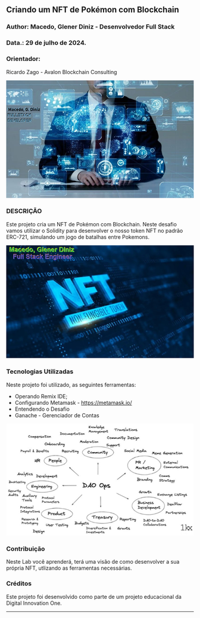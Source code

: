 ## Criando um NFT de Pokémon com Blockchain
### Author: Macedo, Glener Diniz - Desenvolvedor Full Stack
### Data.: 29 de julho de 2024.

### Orientador:
Ricardo Zago - Avalon Blockchain Consulting
<p align="center">
  <img src="https://raw.githubusercontent.com/gdmacedo/Glener-Talk/main/developer-MacedoGDiniz.jpg" alt="Macedo, Glener Diniz">
</p>

### DESCRIÇÃO
Este projeto cria um NFT de Pokémon com Blockchain. 
Neste desafio vamos utilizar o Solidity para desenvolver o nosso token NFT no padrão ERC-721, simulando um jogo de batalhas entre Pokemons.

<p align="center">
  <img src="https://raw.githubusercontent.com/gdmacedo/NFTPok-mon_Blockchain/main/FullStack.jpg" alt="Criando um NFT de Pokémon com Blockchain">
</p>


### Tecnologias Utilizadas
Neste projeto foi utilizado, as seguintes ferramentas:
- Operando Remix IDE;
- Configurando Metamask - https://metamask.io/​
- Entendendo o Desafio
- Ganache - Gerenciador de Contas 


<p align="center">
  <img src="https://raw.githubusercontent.com/gdmacedo/DAO_Organiza-oAut-nomaDescentralizada/main/DAO_Map.jpg" alt="DAO - Ops">
</p>


### Contribuição
Neste Lab você aprenderá, terá uma visão de como desenvolver a sua própria NFT, utlizando as ferramentas necessárias.


### Créditos
Este projeto foi desenvolvido como parte de um projeto educacional da Digital Innovation One.

---
